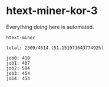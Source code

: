 # htext-miner-kor-3

Everything doing here is automated.

```
htext-miner

total: 2309/4514 (51.15197164377492%)

job0: 410
job1: 407
job2: 584
job3: 454
job4: 454
```